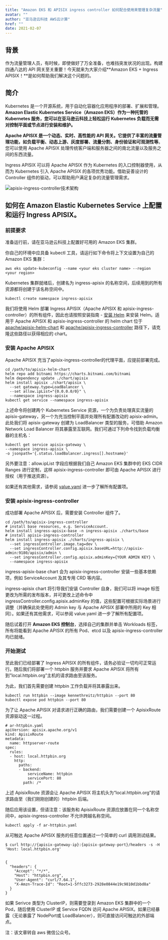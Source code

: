 ```yaml
---
title: "Amazon EKS 和 APISIX ingress controller 如何配合使用来管理复杂流量"
avatar: ""
author: "亚马逊云科技 AWS云计算"
href: ""
date: 2021-02-07
---
```


## 背景

作为流量管理人员，有时候，即使做好了万全准备，也难挡突发状况的出现。构建四通八达的 API 网关至关重要！今天就来为大家介绍**Amazon EKS + Ingress APISIX！**是如何帮助我们解决这个问题的。

## 简介

Kubernetes 是一个开源系统，用于自动化容器化应用程序的部署、扩展和管理。**Amazon Elastic Kubernetes Service（Amazon EKS）作为一种托管的 Kubernetes 服务，您可以在亚马逊云科技上轻松运行 Kubernetes 负载而无需对控制平面或节点进行安装和维护。**

**Apache APISIX 是一个动态、实时、高性能的 API 网关。它提供了丰富的流量管理功能，如负载平衡、动态上游、灰度部署、流量分割、身份验证和可观测性等**。您可以使用 Apache APISIX 处理传统客户端和服务器之间的南北流量以及服务之间的东西流量。

Ingress APISIX 可以将 Apache APISIX 作为 Kubernetes 的入口控制器使用，从而为 Kubernetes 引入 Apache APISIX 的各项优秀功能。借助妥善设计的 Controller 组件的驱动，可以帮助用户满足复杂的流量管理需求。

![apisix-ingress-controller技术架构](https://static.apiseven.com/202102/WechatIMG3731.jpeg)

## 如何在 Amazon Elastic Kubernetes Service 上配置和运行 Ingress APISIX。

### **前提要求**

准备运行前，请在亚马逊云科技上配置好可用的 Amazon EKS 集群。

你自己的环境中应具备 kubectl 工具，请运行如下命令将上下文设置为自己的 Amazon EKS 集群：

    aws eks update-kubeconfig --name <your eks cluster name> --region <your region>

Kubernetes 集群就绪后，创建名为 ingress-apisix 的名称空间，后续用到的所有资源都将创建于该名称空间中。

    kubectl create namespace ingress-apisix

我们将使用 Helm 部署 Ingress APISIX（Apache APISIX 和 apisix-ingress-controller）的所有组件，因此也请按照安装指南 - [安装 Helm](https://helm.sh/docs/intro/install/)  来安装 Helm。适用于 Apache APISIX 和 apisix-ingress-controller 的 helm chart 位于 [apache/apisix-helm-chart](https://github.com/apache/apisix-helm-chart) 和 [apache/apisix-ingress-controller](https://github.com/apache/apisix-ingress-controller) 路径下，请克隆这些路径以获得相应的 chart。

### **安装 Apache APISIX**

Apache APISIX 充当了apisix-ingress-controller的代理平面，应提前部署完成。

    cd /path/to/apisix-helm-chart
    helm repo add bitnami https://charts.bitnami.com/bitnami
    helm dependency update ./chart/apisix
    helm install apisix ./chart/apisix \
      --set gateway.type=LoadBalancer \
      --set allow.ipList="{0.0.0.0/0}" \
      --namespace ingress-apisix
    kubectl get service --namespace ingress-apisix

上述命令将创建两个 Kubernetes Service 资源，一个为负责处理真实流量的 apisix-gateway，另一个为充当控制平面并处理所有配置改动的 apisix-admin。此处我们将 apisix-gateway 创建为 LoadBalancer 类型的服务，可借助 Amazon Network Load Balancer 将其暴露至互联网。我们可通过下列命令找到负载均衡器的主机名：

    kubectl get service apisix-gateway \
    --namespace ingress-apisix \
    -o jsonpath='{.status.loadBalancer.ingress[].hostname}'

另外要注意：allow.ipList 字段应根据我们自己 Amazon EKS 集群中的 EKS CIDR Ranges 进行定制，这样 apisix-ingress-controller 即可由 Apache APISIX 进行授权（用于推送资源）。

如果还有其他需求，请参阅 [value.yaml](https://github.com/apache/apisix-helm-chart/blob/master/chart/apisix/values.yaml) 进一步了解所有配置项。

### **安装 apisix-ingress-controller**

成功部署 Apache APISIX 后，需要安装 Controller 组件了。

    cd /path/to/apisix-ingress-controller
    # install base resources, e.g. ServiceAccount.
    helm install ingress-apisix-base -n ingress-apisix ./charts/base
    # install apisix-ingress-controller
    helm install ingress-apisix ./charts/ingress-apisix \
      --set ingressController.image.tag=dev \
      --set ingressController.config.apisix.baseURL=http://apisix-admin:9180/apisix/admin \
      --set ingressController.config.apisix.adminKey={YOUR ADMIN KEY} \
      --namespace ingress-apisix

ingress-apisix-base chart 会为 apisix-ingress-controller 安装一些基本依赖项，例如 ServiceAccount 及其专用 CRD 等内容。

ingress-apisix chart 将引导我们安装 Controller 自身，我们可以将 image 标签更改为所需的发布版本，并可更改上述命令中 ingressController.config.apisix.adminKey 的值，这些配置可根据实际场景进行调整（并确保此处使用的 Admin key 与 Apache APISIX 部署中所用的 Key 相同）。如果还有其他需求，可以参阅 value.yaml 进一步了解所有配置项。

随后试着打开 **Amazon EKS 控制台**，选择自己的集群并单击 Workloads 标签，所有将能看到 Apache APISIX 的所有 Pod、etcd 以及 apisix-ingress-controller 均已就绪。

### **开始测试**

至此我们已经部署了 Ingress APISIX 的所有组件，请务必验证一切均可正常运行。随后我们将部署一个 httpbin 服务并要求 Apache APISIX 将所有到”local.httpbin.org”主机的请求路由至该服务。

为此，我们首先需要创建 httpbin 工作负载并将其暴露出来。

    kubectl run httpbin --image kennethreitz/httpbin --port 80
    kubectl expose pod httpbin --port 80

为了让 Apache APISIX 对请求进行正确的路由，我们需要创建一个 ApisixRoute 资源驱动这一过程。

    # ar-httpbin.yaml
    apiVersion: apisix.apache.org/v1
    kind: ApisixRoute
    metadata:
      name: httpserver-route
    spec:
      rules:
      - host: local.httpbin.org
        http:
          paths:
          - backend:
              serviceName: httpbin
              servicePort: 80
            path: /*

上述 ApisixRoute 资源会让 Apache APISIX 将主机头为“local.httpbin.org”的请求路由至（我们刚刚创建的）httpbin 后端。

随后应用该设置，但请注意：该服务和 ApisixRoute 资源应放置在同一个名称空间中，apisix-ingress-controller 不允许跨越名称空间。

    kubectl apply -f ar-httpbin.yaml

从可触达 Apache APISIX 服务的任意位置通过一个简单的 curl 调用测试结果。

    $ curl http://{apisix-gateway-ip}:{apisix-gateway-port}/headers -s -H 'Host: local.httpbin.org'


    {
      "headers": {
        "Accept": "*/*",
        "Host": "httpbin.org",
        "User-Agent": "curl/7.64.1",
        "X-Amzn-Trace-Id": "Root=1-5ffc3273-2928e0844e19c9810d1bbd8a"
      }
    }

如果 Serivce 类型为 ClusterIP，则需要登录到 Amazon EKS 集群中的一个 Pod，随后使用 ClusterIP 或 Service FQDN 访问 Apache APISIX。如果已经暴露（无论暴露了 NodePort或 LoadBalancer），则可直接访问可触达的外部端点。

注：该文章转自 aws 微信公众号。
